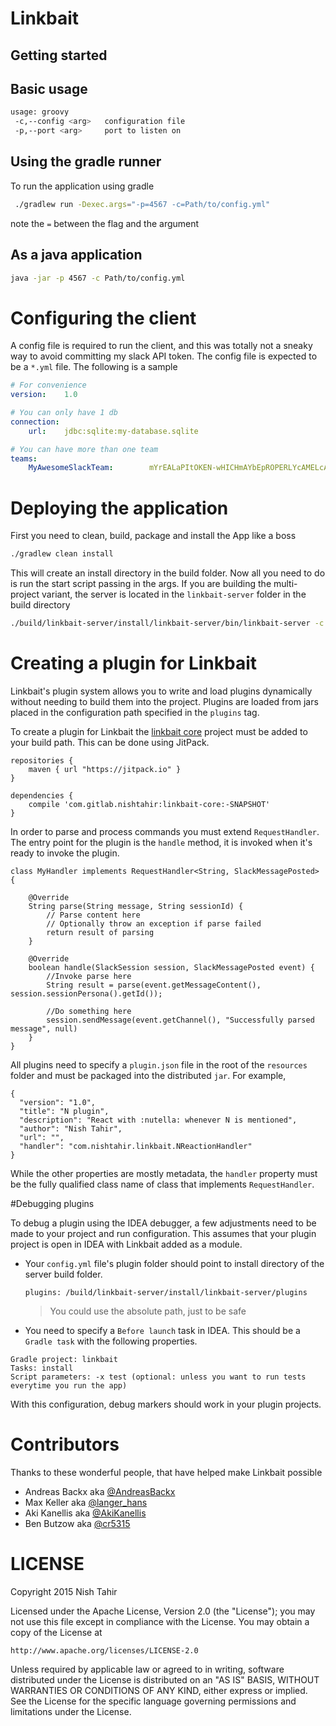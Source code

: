 # Linkbait


## Getting started

## Basic usage

```sh
usage: groovy
 -c,--config <arg>   configuration file
 -p,--port <arg>     port to listen on

```

## Using the gradle runner

To run the application using gradle

```sh
 ./gradlew run -Dexec.args="-p=4567 -c=Path/to/config.yml"
```

note the `=` between the flag and the argument

## As a java application

```sh
java -jar -p 4567 -c Path/to/config.yml
```

# Configuring the client
A config file is required to run the client, and this was totally not a sneaky way to avoid committing my slack API token.
The config file is expected to be a `*.yml` file. The following is a sample

```yaml
# For convenience
version:    1.0

# You can only have 1 db
connection:
    url:    jdbc:sqlite:my-database.sqlite

# You can have more than one team
teams:
    MyAwesomeSlackTeam:        mYrEALaPItOKEN-wHICHmAYbEpROPERLYcAMELcASED

```

# Deploying the application

First you need to clean, build, package and install the App like a boss

```sh
./gradlew clean install
```

This will create an install directory in the build folder. Now all you need to do
is run the start script passing in the args. If you are building the multi-project variant,
the server is located in the `linkbait-server` folder in the build directory

```sh
./build/linkbait-server/install/linkbait-server/bin/linkbait-server -c [config-file] [other args]
```

# Creating a plugin for Linkbait

Linkbait's plugin system allows you to write and load plugins dynamically without needing
to build them into the project. Plugins are loaded from jars placed in the configuration
path specified in the `plugins` tag.

To create a plugin for Linkbait the [linkbait core](https://gitlab.com/nishtahir/linkbait-core/)
project must be added to your build path. This can be done using JitPack.

```
repositories {
	maven { url "https://jitpack.io" }
}

dependencies {
    compile 'com.gitlab.nishtahir:linkbait-core:-SNAPSHOT'
}
```

In order to parse and process commands you must extend `RequestHandler`. The entry point for the
plugin is the `handle` method, it is invoked when it's ready to invoke the plugin.

```
class MyHandler implements RequestHandler<String, SlackMessagePosted> {

    @Override
    String parse(String message, String sessionId) {
        // Parse content here
        // Optionally throw an exception if parse failed
        return result of parsing
    }

    @Override
    boolean handle(SlackSession session, SlackMessagePosted event) {
        //Invoke parse here
        String result = parse(event.getMessageContent(), session.sessionPersona().getId());

        //Do something here
        session.sendMessage(event.getChannel(), "Successfully parsed message", null)
    }
}
```

All plugins need to specify a `plugin.json` file in the root of the `resources`
folder and must be packaged into the distributed `jar`. For example,

```
{
  "version": "1.0",
  "title": "N plugin",
  "description": "React with :nutella: whenever N is mentioned",
  "author": "Nish Tahir",
  "url": "",
  "handler": "com.nishtahir.linkbait.NReactionHandler"
}
```

While the other properties are mostly metadata, the `handler` property must be the fully
qualified class name of class that implements `RequestHandler`.

#Debugging plugins

To debug a plugin using the IDEA debugger, a few adjustments need to be made to your project and run configuration. This assumes that your plugin project is open in IDEA with Linkbait added as a module.

* Your `config.yml` file's plugin folder should point to install directory of the server build folder.

  ```
  plugins: /build/linkbait-server/install/linkbait-server/plugins
  ```
  >  You could use the absolute path, just to be safe

* You need to specify a `Before launch` task in IDEA. This should be a `Gradle task`
 with the following properties.

 ```
 Gradle project: linkbait
 Tasks: install
 Script parameters: -x test (optional: unless you want to run tests everytime you run the app)
 ```

 With this configuration, debug markers should work in your plugin projects.

# Contributors

Thanks to these wonderful people, that have helped make Linkbait possible

* Andreas Backx aka [@AndreasBackx](https://twitter.com/AndreasBackx)
* Max Keller aka [@langer_hans](https://twitter.com/langer_hans)
* Aki Kanellis aka [@AkiKanellis](https://twitter.com/AkiKanellis)
* Ben Butzow aka [@cr5315](https://twitter.com/cr5315)

LICENSE
=======

Copyright 2015 Nish Tahir

Licensed under the Apache License, Version 2.0 (the "License");
you may not use this file except in compliance with the License.
You may obtain a copy of the License at

    http://www.apache.org/licenses/LICENSE-2.0

Unless required by applicable law or agreed to in writing, software
distributed under the License is distributed on an "AS IS" BASIS,
WITHOUT WARRANTIES OR CONDITIONS OF ANY KIND, either express or implied.
See the License for the specific language governing permissions and
limitations under the License.
